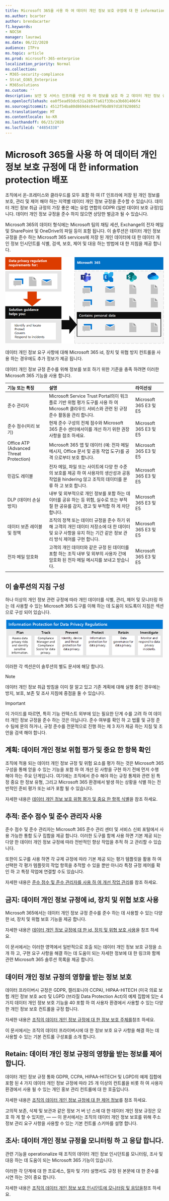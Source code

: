 ```yaml
---
title: Microsoft 365을 사용 하 여 데이터 개인 정보 보호 규정에 대 한 information protection 배포
ms.author: bcarter
author: brendacarter
f1.keywords:
- NOCSH
manager: laurawi
ms.date: 06/22/2020
audience: ITPro
ms.topic: article
ms.prod: microsoft-365-enterprise
localization_priority: Normal
ms.collection:
- M365-security-compliance
- Strat_O365_Enterprise
- M365solutions
ms.custom: ''
description: 보안 및 서비스 인프라를 구성 하 여 정보를 보호 하 고 데이터 개인 정보 규정을 준수 합니다.
ms.openlocfilehash: ea0f5ead93dc631a28577a61f33bca3b601406f4
ms.sourcegitcommit: 4512f54ba80d869d4c04e8f9bd897d1878280852
ms.translationtype: MT
ms.contentlocale: ko-KR
ms.lasthandoff: 06/23/2020
ms.locfileid: "44854338"
---
```

# <a name="deploy-information-protection-for-data-privacy-regulations-with-microsoft-365"></a>Microsoft 365을 사용 하 여 데이터 개인 정보 보호 규정에 대 한 information protection 배포

조직에서 온-프레미스와 클라우드를 모두 포함 하 여 IT 인프라에 저장 된 개인 정보를 보호, 관리 및 제어 해야 하는 지역별 데이터 개인 정보 규정을 준수할 수 있습니다. 데이터 개인 정보 취급 규정의 가장 좋은 예는 유럽 연합의 GDPR (일반 데이터 보호 규정)입니다. 데이터 개인 정보 규정을 준수 하지 않으면 상당한 벌금과 될 수 있습니다.

Microsoft 365의 데이터 형식에는 Microsoft 팀의 채팅 세션, Exchange의 전자 메일 및 SharePoint 및 OneDrive의 파일 등이 포함 됩니다. 이 솔루션은 데이터 개인 정보 규정을 준수 하는 Microsoft 365 services에 저장 된 개인 데이터에 대 한 데이터 개인 정보 인시던트를 식별, 검색, 보호, 제어 및 대응 하는 방법에 대 한 지침을 제공 합니다.

![데이터 개인 정보 규정을 위한 정보 보호 배포](../media/information-protection-deploy/information-protection-deploy-big-picture.png)

데이터 개인 정보 요구 사항에 대해 Microsoft 365 id, 장치 및 위협 방지 컨트롤을 사용 하는 경우에도 추가 정보가 제공 됩니다. 

데이터 개인 정보 규정 준수를 위해 정보를 보호 하기 위한 기준을 충족 하려면 이러한 Microsoft 365 기능을 사용 합니다.

| 기능 또는 특징 | 설명 | 라이선싱 |
|:-------|:-----|:-------|
| 준수 관리자 | Microsoft Service Trust Portal의이 워크플로 기반 위험 평가 도구를 사용 하 여 Microsoft 클라우드 서비스와 관련 된 규정 준수 활동을 관리 합니다. | Microsoft 365 E3 및 E5 |
| 준수 점수(미리 보기) | 현재 준수 구성의 전체 점수와 Microsoft 365 준수 센터에서이를 개선 하기 위한 권장 사항을 참조 하세요. | Microsoft 365 E3 및 E5 |
| Office ATP (Advanced Threat Protection) | Microsoft 365 앱 및 데이터 (예: 전자 메일 메시지, Office 문서 및 공동 작업 도구)를 공격 으로부터 보호 합니다. | Microsoft 365 E3 및 E5 | 
| 민감도 레이블 | 전자 메일, 파일 또는 사이트에 다양 한 수준의 보호를 제공 하 여 사용자의 생산성과 공동 작업을 hindering 않고 조직의 데이터를 분류 하 고 보호 합니다. | Microsoft 365 E3 및 E5 |
| DLP (데이터 손실 방지) | 내부 및 외부적으로 개인 정보를 포함 하는 데이터를 공유 하는 등 위험, 실수로 또는 부적절 한 공유를 감지, 경고 및 부적합 하 게 차단 합니다. | Microsoft 365 E3 및 E5 | 
| 데이터 보존 레이블 및 정책 | 조직의 정책 또는 데이터 규정을 준수 하기 위해 고객의 개인 데이터 저장소에 대 한 데이터 및 요구 사항을 유지 하는 기간 같은 정보 관리 방식 제어를 구현 합니다. | Microsoft 365 E3 및 E5 |
| 전자 메일 암호화 | 고객의 개인 데이터와 같은 규정 된 데이터를 포함 하는 조직 내부 및 외부의 사용자 간에 암호화 된 전자 메일 메시지를 보내고 받습니다. | Microsoft 365 E3 및 E5 |
||||

## <a name="organization-of-the-guidance-in-this-solution"></a>이 솔루션의 지침 구성

하나 이상의 개인 정보 관련 규정에 따라 개인 데이터를 식별, 관리, 제어 및 모니터링 하는 데 사용할 수 있는 Microsoft 365 도구를 이해 하는 데 도움이 되도록이 지침은 섹션으로 구성 되어 있습니다.
 
![데이터 개인 정보 규정을 위한 정보 보호 배포](../media/information-protection-deploy/information-protection-deploy-grid.png)

이러한 각 섹션은이 솔루션의 별도 문서에 해당 합니다.

>[!Note]
>데이터 개인 정보 취급 방침을 이미 잘 알고 있고 기존 계획에 대해 실행 중인 경우에는 방지, 보호, 보존 및 조사 지침에 중점을 둘 수 있습니다.

>[!Important]
>이 가이드를 따르면, 특히 기능 컨텍스트 외부에 있는 필요한 단계 수를 고려 하 여 데이터 개인 정보 규정을 준수 하는 것은 아닙니다. 준수 여부를 확인 하 고 법률 및 규정 준수 팀에 문의 하거나, 규정 준수를 전문적으로 진행 하는 제 3 자가 제공 하는 지침 및 조언을 검색 해야 합니다.
>

## <a name="plan-assess-data-privacy-risks-and-identify-sensitive-items"></a>계획: 데이터 개인 정보 위험 평가 및 중요 한 항목 확인 

조직에 적용 되는 데이터 개인 정보 규정 및 위험 요소를 평가 하는 것은 Microsoft 365 구성을 통해 얻을 수 있는 기능을 포함 하 여 개선 된 사항을 구현 하기 전에 먼저 수행 해야 하는 주요 단계입니다. 여기에는 조직에서 준수 해야 하는 규정 통제와 관련 된 특정 중요 한 정보 유형, 그리고 Microsoft 365 환경에서 발생 하는 상황을 식별 하는 전반적인 준비 평가 또는 id가 포함 될 수 있습니다.

자세한 내용은 [데이터 개인 정보 보호 위험 평가 및 중요 한 항목 식별](information-protection-deploy-assess.md)을 참조 하세요.

## <a name="track-use-compliance-score-and-compliance-manager"></a>추적: 준수 점수 및 준수 관리자 사용 

준수 점수 및 준수 관리자는 Microsoft 365 준수 관리 센터 및 서비스 신뢰 포털에서 사용 가능한 통합 도구 집합을 제공 합니다. 이러한 도구를 함께 사용 하면 기본 제공 되는 다양 한 데이터 개인 정보 규정에 따라 전반적인 향상 작업을 추적 하 고 관리할 수 있습니다.

또한이 도구를 사용 하면 각 규제 규정에 따라 기본 제공 되는 평가 템플릿을 활용 하 여 선택한 각 평가 템플릿의 작업 항목을 추적할 수 있을 뿐만 아니라 특정 규정 제어를 확인 하 고 특정 작업에 연결할 수도 있습니다.

자세한 내용은 [준수 점수 및 준수 관리자를 사용 하 여 개선 작업 관리](information-protection-deploy-compliance.md)를 참조 하세요.

## <a name="prevent-use-identity-device-and-threat-protection-for-data-privacy-regulation"></a>금지: 데이터 개인 정보 규정에 id, 장치 및 위협 보호 사용

Microsoft 365에서는 데이터 개인 정보 규정 준수를 준수 하는 데 사용할 수 있는 다양 한 id, 장치 및 위협 보호 기능을 제공 합니다. 

자세한 내용은 [데이터 개인 정보 규정에 대 한 id, 장치 및 위협 보호 사용](information-protection-deploy-identity-device-threat.md)을 참조 하세요.

이 문서에서는 이러한 영역에서 일반적으로 호출 되는 데이터 개인 정보 보호 규정을 소개 하 고, 구현 요구 사항을 해결 하는 데 도움이 되는 자세한 정보에 대 한 링크와 함께 관련 Microsoft 365 솔루션 목록을 제공 합니다. 

## <a name="protect-information-subject-to-data-privacy-regulation"></a>데이터 개인 정보 규정의 영향을 받는 정보 보호

데이터 프라이버시 규정은 GDPR, 캘리포니아 CCPA), HIPAA-HITECH (미국 의료 보험 개인 정보 보호 act) 및 LGPD (브라질 Data Protection Act)의 예제 집합에 있는 4 가지 데이터 개인 정보 보호 기능을 40 포함 하 여 사용자 환경에서 사용할 수 있는 다양 한 개인 정보 보호 컨트롤을 규정 합니다.

자세한 내용은 [조직의 데이터 개인 정보 규정에 대 한 정보 보호 주체를](information-protection-deploy-protect-information.md)참조 하세요.

이 문서에서는 조직의 데이터 프라이버시에 대 한 정보 보호 요구 사항을 해결 하는 데 사용할 수 있는 기본 컨트롤 구성표를 소개 합니다.

## <a name="retain-govern-information-subject-to-data-privacy-regulation"></a>Retain: 데이터 개인 정보 규정의 영향을 받는 정보를 제어 합니다.

데이터 개인 정보 규정 통화 GDPR, CCPA, HIPAA-HITECH 및 LGPD의 예제 집합에 포함 된 4 가지 데이터 개인 정보 규정에 따라 25 개 이상의 컨트롤을 비롯 하 여 사용자 환경에서 사용 될 수 있는 개인 홍보 관리 컨트롤에 대 한 호출입니다.

자세한 내용은 [조직의 데이터 개인 정보 규정에 대 한 제어 정보](information-protection-deploy-govern.md)를 참조 하세요.

고의적 보존, 삭제 및 보관과 같은 정보 거 버 넌 스에 대 한 데이터 개인 정보 규정은 모호 하 게 할 수 있지만, &mdash; &mdash; 이 문서에서는 조직의 데이터 개인 정보 보호를 위해 주소 정보 관리 요구 사항을 사용할 수 있는 기본 컨트롤 스키마를 설명 합니다.

## <a name="investigate-monitor-and-respond-subject-to-data-privacy-regulation"></a>조사: 데이터 개인 정보 규정을 모니터링 하 고 응답 합니다.

관련 기능을 operationalize 때 조직의 데이터 개인 정보 인시던트를 모니터링, 조사 및 대응 하는 데 도움이 되는 Microsoft 365 기능이 있습니다. 

이러한 각 단계에 대 한 프로세스, 절차 및 기타 설명서도 규정 된 본문에 대 한 준수를 시연 하는 것이 중요 합니다.

자세한 내용은 [조직의 데이터 개인 정보 보호 인시던트에 모니터링 및 응답을](information-protection-deploy-monitor-respond.md)참조 하세요.
